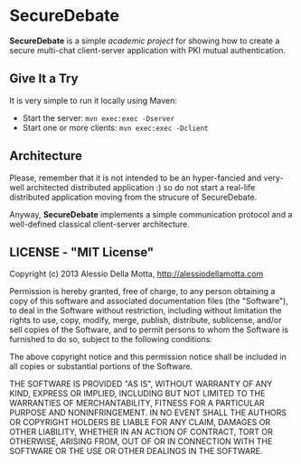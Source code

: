 SecureDebate
============

__SecureDebate__ is a simple *academic project* for showing how to create a secure multi-chat client-server application with PKI mutual authentication.

## Give It a Try

It is very simple to run it locally using Maven:

 - Start the server: `mvn exec:exec -Dserver`
 - Start one or more clients: `mvn exec:exec -Dclient`
 

## Architecture

Please, remember that it is not intended to be an hyper-fancied and very-well architected distributed application :) so do not start a real-life distributed application moving from the strucure of SecureDebate.

Anyway, __SecureDebate__ implements a simple communication protocol and a well-defined classical client-server architecture.



## LICENSE - "MIT License"

Copyright (c) 2013 Alessio Della Motta, http://alessiodellamotta.com

Permission is hereby granted, free of charge, to any person
obtaining a copy of this software and associated documentation
files (the "Software"), to deal in the Software without
restriction, including without limitation the rights to use,
copy, modify, merge, publish, distribute, sublicense, and/or sell
copies of the Software, and to permit persons to whom the
Software is furnished to do so, subject to the following
conditions:

The above copyright notice and this permission notice shall be
included in all copies or substantial portions of the Software.

THE SOFTWARE IS PROVIDED "AS IS", WITHOUT WARRANTY OF ANY KIND,
EXPRESS OR IMPLIED, INCLUDING BUT NOT LIMITED TO THE WARRANTIES
OF MERCHANTABILITY, FITNESS FOR A PARTICULAR PURPOSE AND
NONINFRINGEMENT. IN NO EVENT SHALL THE AUTHORS OR COPYRIGHT
HOLDERS BE LIABLE FOR ANY CLAIM, DAMAGES OR OTHER LIABILITY,
WHETHER IN AN ACTION OF CONTRACT, TORT OR OTHERWISE, ARISING
FROM, OUT OF OR IN CONNECTION WITH THE SOFTWARE OR THE USE OR
OTHER DEALINGS IN THE SOFTWARE.